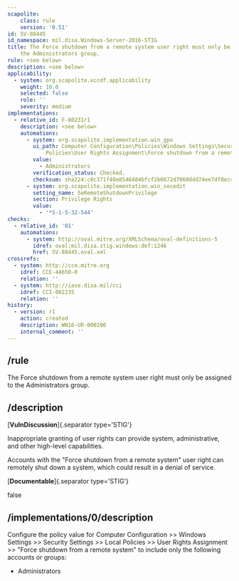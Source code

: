 ```yaml
---
scapolite:
    class: rule
    version: '0.51'
id: SV-88445
id_namespace: mil.disa.Windows-Server-2016-STIG
title: The Force shutdown from a remote system user right must only be assigned to
    the Administrators group.
rule: <see below>
description: <see below>
applicability:
  - system: org.scapolite.xccdf.applicability
    weight: 10.0
    selected: false
    role: ''
    severity: medium
implementations:
  - relative_id: F-80231r1
    description: <see below>
    automations:
      - system: org.scapolite.implementation.win_gpo
        ui_path: Computer Configuration\Policies\Windows Settings\Security Settings\Local
            Policies\User Rights Assignment\Force shutdown from a remote system
        value:
          - Administrators
        verification_status: Checked.
        checksum: sha224:c8c371f40e8546484bfcf2b6672d7060ddd74ee7df8ec4c3a53a1147
      - system: org.scapolite.implementation.win_secedit
        setting_name: SeRemoteShutdownPrivilege
        section: Privilege Rights
        value:
          - '*S-1-5-32-544'
checks:
  - relative_id: '01'
    automations:
      - system: http://oval.mitre.org/XMLSchema/oval-definitions-5
        idref: oval:mil.disa.stig.windows:def:1246
        href: SV-88445.oval.xml
crossrefs:
  - system: http://cce.mitre.org
    idref: CCE-44650-0
    relation: ''
  - system: http://iase.disa.mil/cci
    idref: CCI-002235
    relation: ''
history:
  - version: r1
    action: created
    description: WN16-UR-000200
    internal_comment: ''
---
```



## /rule

The Force shutdown from a remote system user right must only be assigned to the Administrators group.

## /description

[**VulnDiscussion**]{.separator type='STIG'}

Inappropriate granting of user rights can provide system, administrative, and other high-level capabilities.

Accounts with the "Force shutdown from a remote system" user right can remotely shut down a system, which could result in a denial of service.

[**Documentable**]{.separator type='STIG'}

false

## /implementations/0/description

Configure the policy value for Computer Configuration >> Windows Settings >> Security Settings >> Local Policies >> User Rights Assignment >> "Force shutdown from a remote system" to include only the following accounts or groups:

- Administrators
